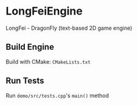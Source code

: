 # LongFeiEngine

LongFei - DragonFly (text-based 2D game engine)

## Build Engine

Build with CMake: `CMakeLists.txt`

## Run Tests

Run `demo/src/tests.cpp`'s `main()` method
